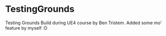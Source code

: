 # TestingGrounds
Testing Grounds Build during UE4 course by Ben Tristem. Added some mo' feature by myself :D

